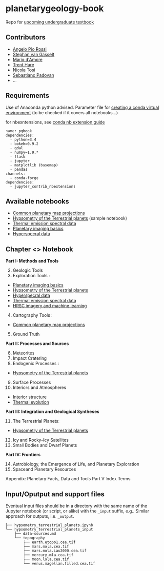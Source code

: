 # planetarygeology-book
Repo for [upcoming undergraduate textbook](http://www.springer.com/de/book/9783319651774)

## Contributors
- [Angelo Pio Rossi](https://github.com/aprossi)
- [Stephan van Gasselt](https://github.com/ZharX)
- [Mario d'Amore](https://github.com/kidpixo)
- [Trent Hare](https://github.com/thareUSGS)
- [Nicola Tosi](https://github.com/nicola-tosi)
- [Sebastiano Padovan](https://github.com/SebastianoPadovan)
- ...

## Requirements
Use of Anaconda python advised. Parameter file for [creating a conda virtual environment](https://conda.io/docs/using/envs.html#create-environment-file-by-hand) (to be checked if it covers all notebooks...)

for nbexntensions, see [conda nb extension guide](https://docs.anaconda.com/anaconda/user-guide/tasks/use-jupyter-notebook-extensions)
```
name: pgbook
dependencies:
  - python=3.4
  - bokeh=0.9.2
  - gdal
  - numpy=1.9.*
  - flask
  - jupyter
  - matplotlib (basemap)
  - pandas
channels:
  - conda-forge
dependencies:
  - jupyter_contrib_nbextensions
```

## Available notebooks
* [Common planetary map projections](https://github.com/openplanetary/planetarygeology-book/blob/master/cartography_map_projections.ipynb)
* [Hypsometry of the Terrestrial planets](hypsometry_terrestrial_planets.ipynb) (sample notebook)
* [Thermal emission spectral data](https://github.com/openplanetary/planetarygeology-book/blob/master/thermalemissionspectrometer_spectral_data.ipynb)
* [Planetary imaging basics](https://github.com/openplanetary/planetarygeology-book/blob/master/planetary-data-basics.ipynb)
* [Hyperspecral data](https://github.com/openplanetary/planetarygeology-book/blob/master/spectral.ipynb)

## Chapter <> Notebook 

**Part I: Methods and Tools**

2. Geologic Tools
3. Exploration Tools : 
* [Planetary imaging basics](https://github.com/openplanetary/planetarygeology-book/blob/master/planetary-data-basics.ipynb)
* [Hypsometry of the Terrestrial planets](https://github.com/openplanetary/planetarygeology-book/blob/master/hypsometry_terrestrial_planets.ipynb)
* [Hyperspecral data](https://github.com/openplanetary/planetarygeology-book/blob/master/spectral.ipynb)
* [Thermal emission spectral data](https://github.com/openplanetary/planetarygeology-book/blob/master/thermalemissionspectrometer_spectral_data.ipynb)
* [HRSC imagery and machine learning](https://github.com/openplanetary/planetarygeology-book/blob/master/HRSC_imaging_data_machine_learning_examples.ipynb)

4. Cartography Tools : 
* [Common planetary map projections](https://github.com/openplanetary/planetarygeology-book/blob/master/cartography_map_projections.ipynb)
5. Ground Truth

**Part II: Processes and Sources**

6. Meteorites
7. Impact Cratering
8. Endogenic Processes : 
* [Hypsometry of the Terrestrial planets](https://github.com/openplanetary/planetarygeology-book/blob/master/hypsometry_terrestrial_planets.ipynb)
9. Surface Processes
10. Interiors and Atmospheres
* [Interior structure](https://github.com/openplanetary/planetarygeology-book/blob/master/interior/interior_structure.ipynb)
* [Thermal evolution](https://github.com/openplanetary/planetarygeology-book/blob/master/interior/thermal_evolution.ipynb)

**Part III: Integration and Geological Syntheses**

11. The Terrestrial Planets: 
 * [Hypsometry of the Terrestrial planets](https://github.com/openplanetary/planetarygeology-book/blob/master/hypsometry_terrestrial_planets.ipynb)
12. Icy and Rocky–Icy Satellites
13. Small Bodies and Dwarf Planets

**Part IV: Frontiers**

14. Astrobiology, the Emergence of Life, and Planetary Exploration
15. Spaceand Planetary Resources

Appendix: Planetary Facts, Data and Tools
Part V Index Terms

## Input/Oputput and support files 
Eventual input files should be in a directory with the same name of the Jupyter notebook (or script, or alike) with the ```_input``` suffix, e.g.. Similar approach for outputs, i.e. ```_output```.

```
├── hypsometry_terrestrial_planets.ipynb
└── hypsometry_terrestrial_planets_input
    ├── data-sources.md
    └── topography
        ├── earth.etopo1.cea.tif
        ├── mars.mola.cea.tif
        ├── mars.mola.iau2000.cea.tif
        ├── mercury.mla.cea.tif
        ├── moon.lola.cea.tif
        └── venus.magellan.filled.cea.tif
```
